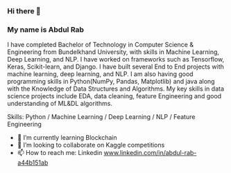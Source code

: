 ### Hi there 👋
### My name is Abdul Rab
I have completed Bachelor of Technology in Computer Science & Engineering from Bundelkhand University, with skills in Machine Learning, Deep Learning, and NLP. I have worked on frameworks such as Tensorflow, Keras, Scikit-learn, and Django. I have built several End to End projects with machine learning, deep learning, and NLP. I am also having good programming skills in Python(NumPy, Pandas, Matplotlib) and java along with the Knowledge of Data Structures and Algorithms.
My key skills in data science projects include EDA, data cleaning, feature Engineering and good understanding of ML&DL algorithms.

Skills: Python / Machine Learning / Deep Learning / NLP / Feature Engineering

- 🌱 I’m currently learning Blockchain
- 👯 I’m looking to collaborate on Kaggle competitions
- 📫 How to reach me: Linkedin
www.linkedin.com/in/abdul-rab-a44b151ab

<!--
**abdul-rab-722/abdul-rab-722** is a ✨ _special_ ✨ repository because its `README.md` (this file) appears on your GitHub profile.

Here are some ideas to get you started:

- 🔭 I’m currently working on ...
- 🌱 I’m currently learning ...
- 👯 I’m looking to collaborate on ...
- 🤔 I’m looking for help with ...
- 💬 Ask me about ...
- 📫 How to reach me: ...
- 😄 Pronouns: ...
- ⚡ Fun fact: ...
-->
